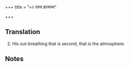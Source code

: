 +++
title = "०२ तस्य व्रात्यस्य"

+++
## Translation
2. His out-breathing that is second, that is the atmosphere.

## Notes

